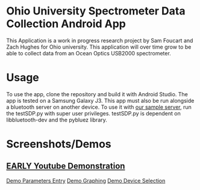 # Ohio University Spectrometer Data Collection Android App
This Application is a work in progress research project by Sam Foucart and Zach Hughes for Ohio university. This application will over time grow to be able to collect data from an Ocean Optics USB2000 spectrometer. 

# Usage
To use the app, clone the repository and build it with Android Studio. The app is tested on a Samsung Galaxy J3. This app must also be run alongside a bluetooth server on another device. To use it with [our sample server](https://github.com/samfoucart/Spectrometer-Data-Collection), run the testSDP.py with super user privileges. testSDP.py is dependent on libbluetooth-dev and the pybluez library.

# Screenshots/Demos
## [EARLY Youtube Demonstration](https://www.youtube.com/watch?v=PTfK9BFuKY0)
[Demo Parameters Entry](https://drive.google.com/open?id=1DcnOOVq47JpCfwisdSo6X4mdH2YxqXfk)
[Demo Graphing](https://drive.google.com/open?id=1dmwvHeD-1LN7u4VRNMIo36eVYFVH-K5X)
[Demo Device Selection](https://drive.google.com/open?id=1V-ZOr8NpywkSIg3lfYxT3DbuGQYfL-2K)



